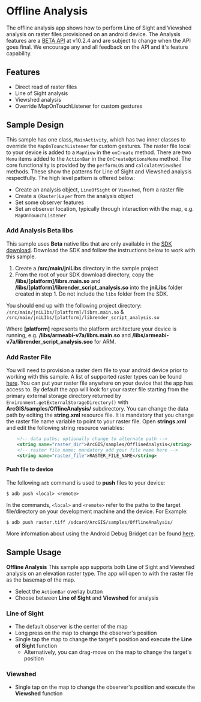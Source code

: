 # Offline Analysis
The offline analysis app shows how to perform Line of Sight and Viewshed analysis on raster files provisioned on an android device.  The Analysis features are a [BETA API](https://developers.arcgis.com/android/guide/release-notes.htm#ESRI_SECTION1_A1A4B44D91824E9FB79D2E7CF32B4CA1) at v10.2.4 and are subject to change when the API goes final.  We encourage any and all feedback on the API and it's feature capability.  

## Features
* Direct read of raster files
* Line of Sight analysis
* Viewshed analysis
* Override MapOnTouchListener for custom gestures

## Sample Design
This sample has one class, ```MainActivity```, which has two inner classes to override the ```MapOnTounchListener``` for custom gestures.  The raster file local to your device is added to a ```MapView``` in the ```onCreate``` method.  There are two ```Menu``` items added to the ```ActionBar``` in the ```OnCreateOptionsMenu``` method.  The core functionality is provided by the ```performLOS``` and ```calculateViewshed``` methods.  These show the patterns for Line of Sight and Viewshed analysis respectfully.  The high level pattern is offered below:

* Create an analysis object, ```LineOfSight``` or ```Viewshed```, from a raster file
* Create a ```(Raster)Layer``` from the analysis object
* Set some observer features
* Set an observer location, typically through interaction with the map, e.g. ```MapOnTounchListener```

### Add Analysis Beta libs
This sample uses **Beta** native libs that are only available in the [SDK download](https://developers.arcgis.com/android).  Download the SDK and follow the instructions below to work with this sample.

1. Create a **/src/main/jniLibs** directory in the sample project
2. From the root of your SDK download directory, copy the **/libs/[platform]/librs.main.so** and **/libs/[platform]/librender_script_analysis.so** into the **jniLibs** folder created in step 1.  Do not include the `libs` folder from the SDK.  

You should end up with the following project directory: `/src/main/jniLIbs/[platform]/librs.main.so` & `/src/main/jniLIbs/[platform]/librender_script_analysis.so`

Where **[platform]** represents the platform architecture your device is running, e.g.  **/libs/armeabi-v7a/librs.main.so** and **/libs/armeabi-v7a/librender_script_analysis.soo** for ARM.

### Add Raster File
You will need to provision a raster dem file to your android device prior to working with this sample.  A list of supported raster types can be found [here](https://developers.arcgis.com/android/guide/release-notes.htm#ESRI_SECTION1_74BB7A1174F74D27BB681BE5EF619C48).  You can put your raster file anywhere on your device that the app has access to.  By default the app will look for your raster file starting from the primary external storage directory returned by ```Environment.getExternalStorageDirectory()``` with **ArcGIS/samples/OfflineAnalysis/** subdirectory.  You can change the data path by editing the **string.xml** resource file.  It is mandatory that you change the raster file name variable to point to your raster file.  Open **strings.xml** and edit the following string resource variables:

```xml
    <!-- data paths; optionally change to alternate path -->
    <string name="raster_dir">ArcGIS/samples/OfflineAnalysis</string>
    <!-- raster file name; mandatory add your file name here -->
    <string name="raster_file">RASTER_FILE_NAME</string>
```

#### Push file to device
The following ```adb``` command is used to **push** files to your device:  

```
$ adb push <local> <remote>
```

In the commands, ```<local>``` and ```<remote>``` refer to the paths to the target file/directory on your development machine and the device.  For Example:  

```
$ adb push raster.tiff /sdcard/ArcGIS/samples/OfflineAnalysis/
```

More information about using the Android Debug Bridget can be found [here](http://developer.android.com/tools/help/adb.html).  

## Sample Usage
**Offline Analysis**
This sample app supports both Line of Sight and Viewshed analysis on an elevation raster type. The app will open to with the raster file as the basemap of the map.  

* Select the ```ActionBar``` overlay button
* Choose between **Line of Sight** and **Viewshed** for analysis

### Line of Sight
* The default observer is the center of the map
* Long press on the map to change the observer's position
* Single tap the map to change the target's position and execute the **Line of Sight** function
  * Alternatively, you can drag-move on the map to change the target's position

### Viewshed
* Single tap on the map to change the observer's position and execute the **Viewshed** function
